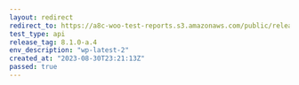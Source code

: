 ```yaml
---
layout: redirect
redirect_to: https://a8c-woo-test-reports.s3.amazonaws.com/public/release/8.1.0-a.4/wp-latest-2/api/index.html
test_type: api
release_tag: 8.1.0-a.4
env_description: "wp-latest-2"
created_at: "2023-08-30T23:21:13Z"
passed: true
---
```

